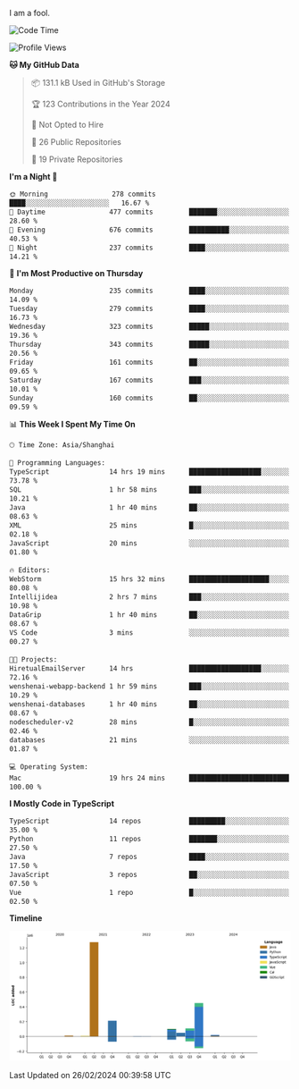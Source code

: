 I am a fool.

<!--START_SECTION:waka-->
![Code Time](http://img.shields.io/badge/Code%20Time-1%2C215%20hrs%203%20mins-blue)

![Profile Views](http://img.shields.io/badge/Profile%20Views-0-blue)

**🐱 My GitHub Data** 

> 📦 131.1 kB Used in GitHub's Storage 
 > 
> 🏆 123 Contributions in the Year 2024
 > 
> 🚫 Not Opted to Hire
 > 
> 📜 26 Public Repositories 
 > 
> 🔑 19 Private Repositories 
 > 
**I'm a Night 🦉** 

```text
🌞 Morning                278 commits         ████░░░░░░░░░░░░░░░░░░░░░   16.67 % 
🌆 Daytime                477 commits         ███████░░░░░░░░░░░░░░░░░░   28.60 % 
🌃 Evening                676 commits         ██████████░░░░░░░░░░░░░░░   40.53 % 
🌙 Night                  237 commits         ████░░░░░░░░░░░░░░░░░░░░░   14.21 % 
```
📅 **I'm Most Productive on Thursday** 

```text
Monday                   235 commits         ████░░░░░░░░░░░░░░░░░░░░░   14.09 % 
Tuesday                  279 commits         ████░░░░░░░░░░░░░░░░░░░░░   16.73 % 
Wednesday                323 commits         █████░░░░░░░░░░░░░░░░░░░░   19.36 % 
Thursday                 343 commits         █████░░░░░░░░░░░░░░░░░░░░   20.56 % 
Friday                   161 commits         ██░░░░░░░░░░░░░░░░░░░░░░░   09.65 % 
Saturday                 167 commits         ███░░░░░░░░░░░░░░░░░░░░░░   10.01 % 
Sunday                   160 commits         ██░░░░░░░░░░░░░░░░░░░░░░░   09.59 % 
```


📊 **This Week I Spent My Time On** 

```text
🕑︎ Time Zone: Asia/Shanghai

💬 Programming Languages: 
TypeScript               14 hrs 19 mins      ██████████████████░░░░░░░   73.78 % 
SQL                      1 hr 58 mins        ███░░░░░░░░░░░░░░░░░░░░░░   10.21 % 
Java                     1 hr 40 mins        ██░░░░░░░░░░░░░░░░░░░░░░░   08.63 % 
XML                      25 mins             █░░░░░░░░░░░░░░░░░░░░░░░░   02.18 % 
JavaScript               20 mins             ░░░░░░░░░░░░░░░░░░░░░░░░░   01.80 % 

🔥 Editors: 
WebStorm                 15 hrs 32 mins      ████████████████████░░░░░   80.08 % 
Intellijidea             2 hrs 7 mins        ███░░░░░░░░░░░░░░░░░░░░░░   10.98 % 
DataGrip                 1 hr 40 mins        ██░░░░░░░░░░░░░░░░░░░░░░░   08.67 % 
VS Code                  3 mins              ░░░░░░░░░░░░░░░░░░░░░░░░░   00.27 % 

🐱‍💻 Projects: 
HiretualEmailServer      14 hrs              ██████████████████░░░░░░░   72.16 % 
wenshenai-webapp-backend 1 hr 59 mins        ███░░░░░░░░░░░░░░░░░░░░░░   10.29 % 
wenshenai-databases      1 hr 40 mins        ██░░░░░░░░░░░░░░░░░░░░░░░   08.67 % 
nodescheduler-v2         28 mins             █░░░░░░░░░░░░░░░░░░░░░░░░   02.46 % 
databases                21 mins             ░░░░░░░░░░░░░░░░░░░░░░░░░   01.87 % 

💻 Operating System: 
Mac                      19 hrs 24 mins      █████████████████████████   100.00 % 
```

**I Mostly Code in TypeScript** 

```text
TypeScript               14 repos            █████████░░░░░░░░░░░░░░░░   35.00 % 
Python                   11 repos            ███████░░░░░░░░░░░░░░░░░░   27.50 % 
Java                     7 repos             ████░░░░░░░░░░░░░░░░░░░░░   17.50 % 
JavaScript               3 repos             ██░░░░░░░░░░░░░░░░░░░░░░░   07.50 % 
Vue                      1 repo              █░░░░░░░░░░░░░░░░░░░░░░░░   02.50 % 
```



**Timeline**

![Lines of Code chart](https://raw.githubusercontent.com/VeejaLiu/VeejaLiu/master/assets/bar_graph.png)


 Last Updated on 26/02/2024 00:39:58 UTC
<!--END_SECTION:waka-->
